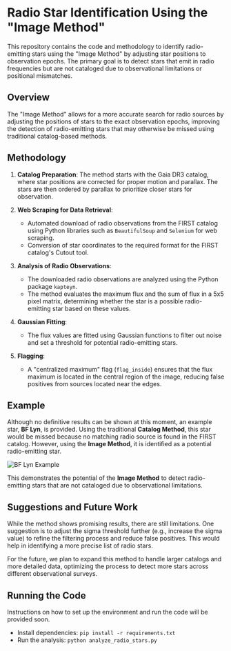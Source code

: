# Radio Star Identification Using the "Image Method"

This repository contains the code and methodology to identify radio-emitting stars using the "Image Method" by adjusting star positions to observation epochs. The primary goal is to detect stars that emit in radio frequencies but are not cataloged due to observational limitations or positional mismatches.

## Overview

The "Image Method" allows for a more accurate search for radio sources by adjusting the positions of stars to the exact observation epochs, improving the detection of radio-emitting stars that may otherwise be missed using traditional catalog-based methods.

## Methodology

1. **Catalog Preparation**: The method starts with the Gaia DR3 catalog, where star positions are corrected for proper motion and parallax. The stars are then ordered by parallax to prioritize closer stars for observation.

2. **Web Scraping for Data Retrieval**: 
    - Automated download of radio observations from the FIRST catalog using Python libraries such as `BeautifulSoup` and `Selenium` for web scraping.
    - Conversion of star coordinates to the required format for the FIRST catalog's Cutout tool.

3. **Analysis of Radio Observations**: 
    - The downloaded radio observations are analyzed using the Python package `kapteyn`.
    - The method evaluates the maximum flux and the sum of flux in a 5x5 pixel matrix, determining whether the star is a possible radio-emitting star based on these values.

4. **Gaussian Fitting**: 
    - The flux values are fitted using Gaussian functions to filter out noise and set a threshold for potential radio-emitting stars.

5. **Flagging**: 
    - A "centralized maximum" flag (`flag_inside`) ensures that the flux maximum is located in the central region of the image, reducing false positives from sources located near the edges.

## Example

Although no definitive results can be shown at this moment, an example star, **BF Lyn**, is provided. Using the traditional **Catalog Method**, this star would be missed because no matching radio source is found in the FIRST catalog. However, using the **Image Method**, it is identified as a potential radio-emitting star.

![BF Lyn Example](figures/images/PP-FIRST.jpg)

This demonstrates the potential of the **Image Method** to detect radio-emitting stars that are not cataloged due to observational limitations.

## Suggestions and Future Work

While the method shows promising results, there are still limitations. One suggestion is to adjust the sigma threshold further (e.g., increase the sigma value) to refine the filtering process and reduce false positives. This would help in identifying a more precise list of radio stars.

For the future, we plan to expand this method to handle larger catalogs and more detailed data, optimizing the process to detect more stars across different observational surveys.

## Running the Code

Instructions on how to set up the environment and run the code will be provided soon.

- Install dependencies: `pip install -r requirements.txt`
- Run the analysis: `python analyze_radio_stars.py`
